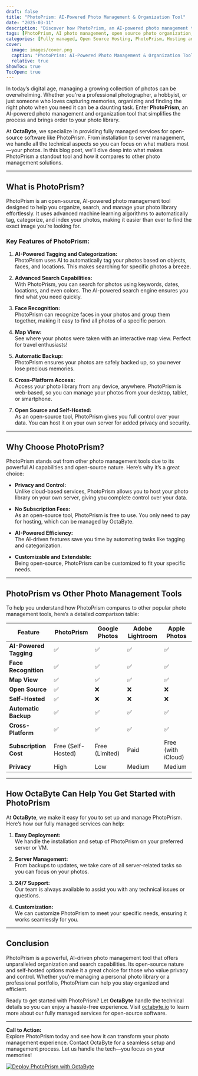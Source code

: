 ```yaml
---
draft: false
title: "PhotoPrism: AI-Powered Photo Management & Organization Tool"
date: "2025-03-11"
description: "Discover how PhotoPrism, an AI-powered photo management tool, can revolutionize the way you organize, search, and manage your photo library. Learn about its features, benefits, and how it compares to other popular photo management tools."
tags: [PhotoPrism, AI photo management, open source photo organization, photo library software, PhotoPrism vs other tools, photo backup, photo search, photo tagging, open source software, OctaByte managed services]
categories: [Fully managed, Open Source Hosting, PhotoPrism, Hosting and Infrastructure, Storage]
cover:
  image: images/cover.png
  caption: "PhotoPrism: AI-Powered Photo Management & Organization Tool"
  relative: true
ShowToc: true
TocOpen: true
---
```



In today’s digital age, managing a growing collection of photos can be overwhelming. Whether you're a professional photographer, a hobbyist, or just someone who loves capturing memories, organizing and finding the right photo when you need it can be a daunting task. Enter **PhotoPrism**, an AI-powered photo management and organization tool that simplifies the process and brings order to your photo library.

At **OctaByte**, we specialize in providing fully managed services for open-source software like PhotoPrism. From installation to server management, we handle all the technical aspects so you can focus on what matters most—your photos. In this blog post, we’ll dive deep into what makes PhotoPrism a standout tool and how it compares to other photo management solutions.

---

## What is PhotoPrism?

PhotoPrism is an open-source, AI-powered photo management tool designed to help you organize, search, and manage your photo library effortlessly. It uses advanced machine learning algorithms to automatically tag, categorize, and index your photos, making it easier than ever to find the exact image you’re looking for.

### Key Features of PhotoPrism:

1. **AI-Powered Tagging and Categorization:**  
   PhotoPrism uses AI to automatically tag your photos based on objects, faces, and locations. This makes searching for specific photos a breeze.

2. **Advanced Search Capabilities:**  
   With PhotoPrism, you can search for photos using keywords, dates, locations, and even colors. The AI-powered search engine ensures you find what you need quickly.

3. **Face Recognition:**  
   PhotoPrism can recognize faces in your photos and group them together, making it easy to find all photos of a specific person.

4. **Map View:**  
   See where your photos were taken with an interactive map view. Perfect for travel enthusiasts!

5. **Automatic Backup:**  
   PhotoPrism ensures your photos are safely backed up, so you never lose precious memories.

6. **Cross-Platform Access:**  
   Access your photo library from any device, anywhere. PhotoPrism is web-based, so you can manage your photos from your desktop, tablet, or smartphone.

7. **Open Source and Self-Hosted:**  
   As an open-source tool, PhotoPrism gives you full control over your data. You can host it on your own server for added privacy and security.

---

## Why Choose PhotoPrism?

PhotoPrism stands out from other photo management tools due to its powerful AI capabilities and open-source nature. Here’s why it’s a great choice:

- **Privacy and Control:**  
  Unlike cloud-based services, PhotoPrism allows you to host your photo library on your own server, giving you complete control over your data.

- **No Subscription Fees:**  
  As an open-source tool, PhotoPrism is free to use. You only need to pay for hosting, which can be managed by OctaByte.

- **AI-Powered Efficiency:**  
  The AI-driven features save you time by automating tasks like tagging and categorization.

- **Customizable and Extendable:**  
  Being open-source, PhotoPrism can be customized to fit your specific needs.

---

## PhotoPrism vs Other Photo Management Tools

To help you understand how PhotoPrism compares to other popular photo management tools, here’s a detailed comparison table:

| Feature                | PhotoPrism           | Google Photos       | Adobe Lightroom     | Apple Photos        |
|------------------------|----------------------|---------------------|---------------------|---------------------|
| **AI-Powered Tagging** | ✅                   | ✅                  | ✅                  | ✅                  |
| **Face Recognition**   | ✅                   | ✅                  | ✅                  | ✅                  |
| **Map View**           | ✅                   | ✅                  | ✅                  | ✅                  |
| **Open Source**        | ✅                   | ❌                  | ❌                  | ❌                  |
| **Self-Hosted**        | ✅                   | ❌                  | ❌                  | ❌                  |
| **Automatic Backup**   | ✅                   | ✅                  | ✅                  | ✅                  |
| **Cross-Platform**     | ✅                   | ✅                  | ✅                  | ✅                  |
| **Subscription Cost**  | Free (Self-Hosted)   | Free (Limited)      | Paid                | Free (with iCloud)  |
| **Privacy**            | High                 | Low                 | Medium              | Medium              |

---

## How OctaByte Can Help You Get Started with PhotoPrism

At **OctaByte**, we make it easy for you to set up and manage PhotoPrism. Here’s how our fully managed services can help:

1. **Easy Deployment:**  
   We handle the installation and setup of PhotoPrism on your preferred server or VM.

2. **Server Management:**  
   From backups to updates, we take care of all server-related tasks so you can focus on your photos.

3. **24/7 Support:**  
   Our team is always available to assist you with any technical issues or questions.

4. **Customization:**  
   We can customize PhotoPrism to meet your specific needs, ensuring it works seamlessly for you.

---

## Conclusion

PhotoPrism is a powerful, AI-driven photo management tool that offers unparalleled organization and search capabilities. Its open-source nature and self-hosted options make it a great choice for those who value privacy and control. Whether you’re managing a personal photo library or a professional portfolio, PhotoPrism can help you stay organized and efficient.

Ready to get started with PhotoPrism? Let **OctaByte** handle the technical details so you can enjoy a hassle-free experience. Visit [octabyte.io](https://octabyte.io) to learn more about our fully managed services for open-source software.

---

**Call to Action:**  
Explore PhotoPrism today and see how it can transform your photo management experience. Contact OctaByte for a seamless setup and management process. Let us handle the tech—you focus on your memories!

[![Deploy PhotoPrism with OctaByte](/images/deploy-on-octabyte.png)](https://octabyte.io/fully-managed-open-source-services/hosting-and-infrastructure/storage/photoprism)